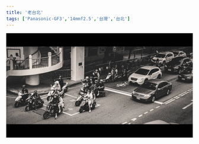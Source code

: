 ```yaml
---
title: '老台北'
tags: ['Panasonic-GF3','14mmf2.5','台灣','台北']
---
```

![img](./img/instagram_output/202008/008.webp)